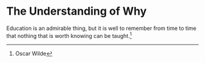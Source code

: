 # The Understanding of Why

Education is an admirable thing, but it is well to remember from time to time that nothing that is worth knowing can be taught.[^1]

[^1]:Oscar Wilde
